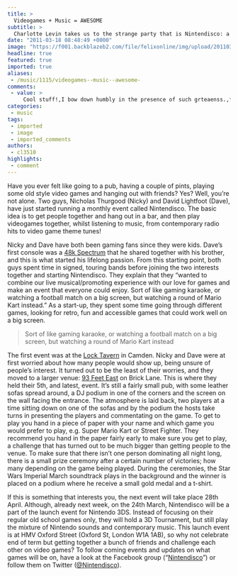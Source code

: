 ```yaml
---
title: >
  Videogames + Music = AWESOME
subtitle: >
  Charlotte Levin takes us to the strange party that is Nintendisco: a celebration of games, music and geekery
date: "2011-03-18 08:48:49 +0000"
image: "https://f001.backblazeb2.com/file/felixonline/img/upload/201103180845-ks607-nitendis.jpg"
headline: true
featured: true
imported: true
aliases:
 - /music/1115/videogames--music--awesome-
comments:
 - value: >
     Cool stuff!,I bow down humbly in the presence of such grteaenss.,f2waCG <a href="http://iqicsripyytb.com/">iqicsripyytb</a>
categories:
 - music
tags:
 - imported
 - image
 - imported_comments
authors:
 - cl3510
highlights:
 - comment
---
```


Have you ever felt like going to a pub, having a couple of pints, playing some old style video games and hanging out with friends? Yes? Well, you’re not alone. Two guys, Nicholas Thurgood (Nicky) and David Lightfoot (Dave), have just started running a monthly event called Nintendisco. The basic idea is to get people together and hang out in a bar, and then play videogames together, whilst listening to music, from contemporary radio hits to video game theme tunes!

Nicky and Dave have both been gaming fans since they were kids. Dave’s first console was a [48k Spectrum](http://en.wikipedia.org/wiki/ZX_Spectrum) that he shared together with his brother, and this is what started his lifelong passion. From this starting point, both guys spent time in signed, touring bands before joining the two interests together and starting Nintendisco. They explain that they “wanted to combine our live musical/promoting experience with our love for games and make an event that everyone could enjoy. Sort of like gaming karaoke, or watching a football match on a big screen, but watching a round of Mario Kart instead.” As a start-up, they spent some time going through different games, looking for retro, fun and accessible games that could work well on a big screen.

> Sort of like gaming karaoke, or watching a football match on a big screen, but watching a round of Mario Kart instead

The first event was at the [Lock Tavern](http://lock-tavern.co.uk/) in Camden. Nicky and Dave were at first worried about how many people would show up, being unsure of people’s interest. It turned out to be the least of their worries, and they moved to a larger venue: [93 Feet East](http://www.93feeteast.co.uk/) on Brick Lane. This is where they held their 5th, and latest, event. It’s still a fairly small pub, with some leather sofas spread around, a DJ podium in one of the corners and the screen on the wall facing the entrance. The atmosphere is laid back, two players at a time sitting down on one of the sofas and by the podium the hosts take turns in presenting the players and commentating on the game. To get to play you hand in a piece of paper with your name and which game you would prefer to play, e.g. Super Mario Kart or Street Fighter. They recommend you hand in the paper fairly early to make sure you get to play, a challenge that has turned out to be much bigger than getting people to the venue. To make sure that there isn’t one person dominating all night long, there is a small prize ceremony after a certain number of victories; how many depending on the game being played. During the ceremonies, the Star Wars Imperial March soundtrack plays in the background and the winner is placed on a podium where he receive a small gold medal and a t-shirt.

If this is something that interests you, the next event will take place 28th April. Although, already next week, on the 24th March, Nintendisco will be a part of the launch event for Nintendo 3DS. Instead of focusing on their regular old school games only, they will hold a 3D Tournament, but still play the mixture of Nintendo sounds and contemporary music. This launch event is at HMV Oxford Street (Oxford St, London W1A 1AB), so why not celebrate end of term but getting together a bunch of friends and challenge each other on video games? To follow coming events and updates on what games will be on, have a look at the Facebook group (“[Nintendisco](http://www.facebook.com/pages/Nintendisco/115672508485248)”) or follow them on Twitter ([@Nintendisco](http://twitter.com/#!/@Nintendisco)).

